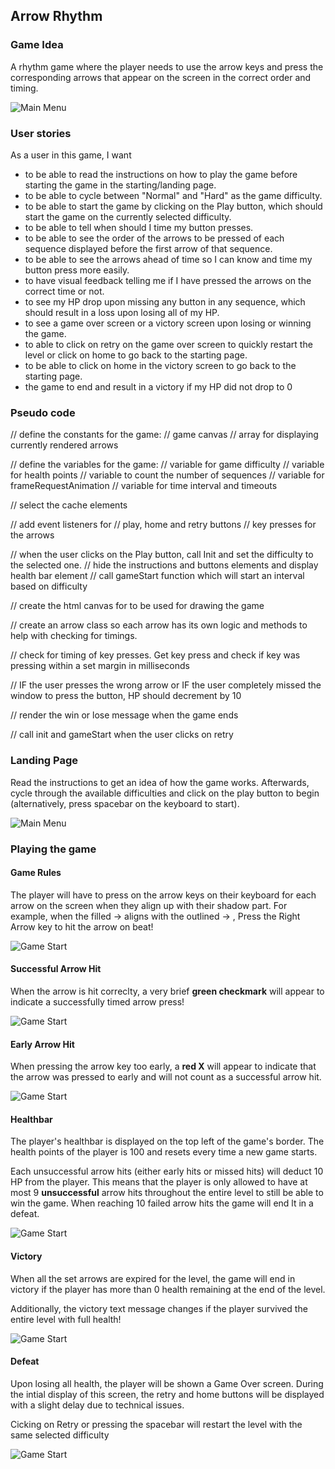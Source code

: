 ## Arrow Rhythm
### Game Idea
A rhythm game where the player needs to use the arrow keys and press the corresponding arrows that appear on the screen in the correct order and timing.

![Main Menu](./plan/Untitled-2024-10-01-0944.png)

### User stories
As a user in this game, I want

- to be able to read the instructions on how to play the game before starting the game in the starting/landing page.
- to be able to cycle between "Normal" and "Hard" as the game difficulty.
- to be able to start the game by clicking on the Play button, which should start the game on the currently selected difficulty.
- to be able to tell when should I time my button presses.
- to be able to see the order of the arrows to be pressed of each sequence displayed before the first arrow of that sequence.
- to be able to see the arrows ahead of time so I can know and time my button press more easily.
- to have visual feedback telling me if I have pressed the arrows on the correct time or not.
- to see my HP drop upon missing any button in any sequence, which should result in a loss upon losing all of my HP.
- to see a game over screen or a victory screen upon losing or winning the game.
- to able to click on retry on the game over screen to quickly restart the level or click on home to go back to the starting page.
- to be able to click on home in the victory screen to go back to the starting page.
- the game to end and result in a victory if my HP did not drop to 0

### Pseudo code

// define the constants for the game:
  // game canvas
  // array for displaying currently rendered arrows

// define the variables for the game:
  // variable for game difficulty
  // variable for health points
  // variable to count the number of sequences
  // variable for frameRequestAnimation
  // variable for time interval and timeouts

// select the cache elements

// add event listeners for 
  // play, home and retry buttons
  // key presses for the arrows

// when the user clicks on the Play button, call Init and set the difficulty to the selected one.
  // hide the instructions and buttons elements and display health bar element
  // call gameStart function which will start an interval based on difficulty

// create the html canvas for to be used for drawing the game

// create an arrow class so each arrow has its own logic and methods to help with checking for timings.

// check for timing of key presses. Get key press and check if key was pressing within a set margin in milliseconds

// IF the user presses the wrong arrow or IF the user completely missed the window to press the button, HP should decrement by 10

// render the win or lose message when the game ends 

// call init and gameStart when the user clicks on retry

### Landing Page
Read the instructions to get an idea of how the game works. Afterwards, cycle through the available difficulties and click on the play button to begin (alternatively, press spacebar on the keyboard to start).

![Main Menu](./assets/home.png)

### Playing the game

#### Game Rules
The player will have to press on the arrow keys on their keyboard for each arrow on the screen when they align up with their shadow part.
For example, when the filled → aligns with the outlined → , Press the Right Arrow key to hit the arrow on beat!

![Game Start](./assets/start.png)

#### Successful Arrow Hit
When the arrow is hit correclty, a very brief **green checkmark** will appear to indicate a successfully timed arrow press!

![Game Start](./assets/correct.png)

#### Early Arrow Hit
When pressing the arrow key too early, a **red X** will appear to indicate that the arrow was pressed to early and will not count as a successful arrow hit.

![Game Start](./assets/early.png)

#### Healthbar
The player's healthbar is displayed on the top left of the game's border. The health points of the player is 100 and resets every time a new game starts.

Each unsuccessful arrow hits (either early hits or missed hits) will deduct 10 HP from the player. This means that the player is only allowed to have at most 9 **unsuccessful** arrow hits throughout the entire level to still be able to win the game. When reaching 10 failed arrow hits the game will end lt in a defeat. 

![Game Start](./assets/health.png)

#### Victory
When all the set arrows are expired for the level, the game will end in victory if the player has more than 0 health remaining at the end of the level.

Additionally, the victory text message changes if the player survived the entire level with full health!

![Game Start](./assets/victory.png)

#### Defeat
Upon losing all health, the player will be shown a Game Over screen. During the intial display of this screen, the retry and home buttons will be displayed with a slight delay due to technical issues.

Cicking on Retry or pressing the spacebar will restart the level with the same selected difficulty

![Game Start](./assets/lose.png)